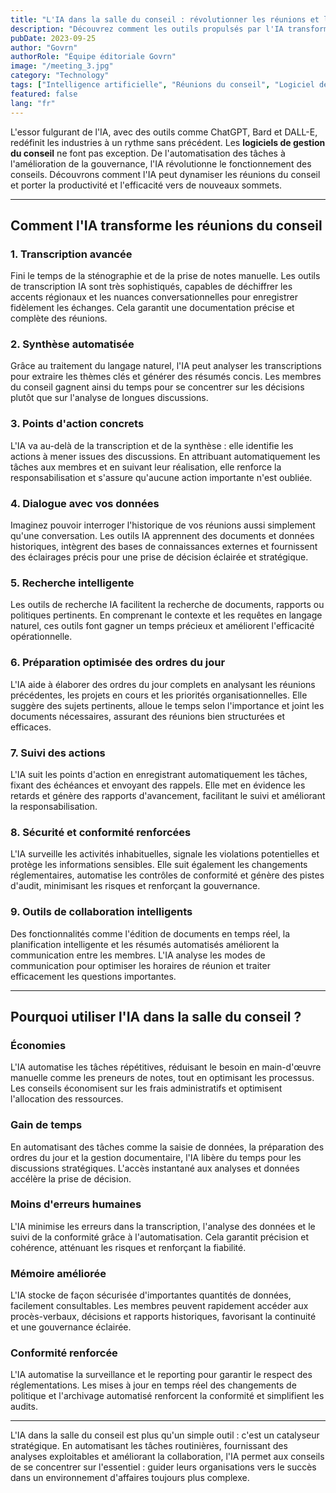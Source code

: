 ```yaml
---
title: "L'IA dans la salle du conseil : révolutionner les réunions et la gouvernance"
description: "Découvrez comment les outils propulsés par l'IA transforment les réunions du conseil et la gouvernance en automatisant les tâches, améliorant la prise de décision et renforçant la conformité. Apprenez comment l'IA permet de gagner du temps, réduire les coûts et optimiser l'efficacité en salle du conseil."
pubDate: 2023-09-25
author: "Govrn"
authorRole: "Équipe éditoriale Govrn"
image: "/meeting_3.jpg"
category: "Technology"
tags: ["Intelligence artificielle", "Réunions du conseil", "Logiciel de gestion du conseil", "Gouvernance d'entreprise"]
featured: false
lang: "fr"
---
```


L'essor fulgurant de l'IA, avec des outils comme ChatGPT, Bard et DALL-E, redéfinit les industries à un rythme sans précédent. Les **logiciels de gestion du conseil** ne font pas exception. De l'automatisation des tâches à l'amélioration de la gouvernance, l'IA révolutionne le fonctionnement des conseils. Découvrons comment l'IA peut dynamiser les réunions du conseil et porter la productivité et l'efficacité vers de nouveaux sommets.

---

## Comment l'IA transforme les réunions du conseil

### 1. Transcription avancée
Fini le temps de la sténographie et de la prise de notes manuelle. Les outils de transcription IA sont très sophistiqués, capables de déchiffrer les accents régionaux et les nuances conversationnelles pour enregistrer fidèlement les échanges. Cela garantit une documentation précise et complète des réunions.

### 2. Synthèse automatisée
Grâce au traitement du langage naturel, l'IA peut analyser les transcriptions pour extraire les thèmes clés et générer des résumés concis. Les membres du conseil gagnent ainsi du temps pour se concentrer sur les décisions plutôt que sur l'analyse de longues discussions.

### 3. Points d'action concrets
L'IA va au-delà de la transcription et de la synthèse : elle identifie les actions à mener issues des discussions. En attribuant automatiquement les tâches aux membres et en suivant leur réalisation, elle renforce la responsabilisation et s'assure qu'aucune action importante n'est oubliée.

### 4. Dialogue avec vos données
Imaginez pouvoir interroger l'historique de vos réunions aussi simplement qu'une conversation. Les outils IA apprennent des documents et données historiques, intègrent des bases de connaissances externes et fournissent des éclairages précis pour une prise de décision éclairée et stratégique.

### 5. Recherche intelligente
Les outils de recherche IA facilitent la recherche de documents, rapports ou politiques pertinents. En comprenant le contexte et les requêtes en langage naturel, ces outils font gagner un temps précieux et améliorent l'efficacité opérationnelle.

### 6. Préparation optimisée des ordres du jour
L'IA aide à élaborer des ordres du jour complets en analysant les réunions précédentes, les projets en cours et les priorités organisationnelles. Elle suggère des sujets pertinents, alloue le temps selon l'importance et joint les documents nécessaires, assurant des réunions bien structurées et efficaces.

### 7. Suivi des actions
L'IA suit les points d'action en enregistrant automatiquement les tâches, fixant des échéances et envoyant des rappels. Elle met en évidence les retards et génère des rapports d'avancement, facilitant le suivi et améliorant la responsabilisation.

### 8. Sécurité et conformité renforcées
L'IA surveille les activités inhabituelles, signale les violations potentielles et protège les informations sensibles. Elle suit également les changements réglementaires, automatise les contrôles de conformité et génère des pistes d'audit, minimisant les risques et renforçant la gouvernance.

### 9. Outils de collaboration intelligents
Des fonctionnalités comme l'édition de documents en temps réel, la planification intelligente et les résumés automatisés améliorent la communication entre les membres. L'IA analyse les modes de communication pour optimiser les horaires de réunion et traiter efficacement les questions importantes.

---

## Pourquoi utiliser l'IA dans la salle du conseil ?

### Économies
L'IA automatise les tâches répétitives, réduisant le besoin en main-d'œuvre manuelle comme les preneurs de notes, tout en optimisant les processus. Les conseils économisent sur les frais administratifs et optimisent l'allocation des ressources.

### Gain de temps
En automatisant des tâches comme la saisie de données, la préparation des ordres du jour et la gestion documentaire, l'IA libère du temps pour les discussions stratégiques. L'accès instantané aux analyses et données accélère la prise de décision.

### Moins d'erreurs humaines
L'IA minimise les erreurs dans la transcription, l'analyse des données et le suivi de la conformité grâce à l'automatisation. Cela garantit précision et cohérence, atténuant les risques et renforçant la fiabilité.

### Mémoire améliorée
L'IA stocke de façon sécurisée d'importantes quantités de données, facilement consultables. Les membres peuvent rapidement accéder aux procès-verbaux, décisions et rapports historiques, favorisant la continuité et une gouvernance éclairée.

### Conformité renforcée
L'IA automatise la surveillance et le reporting pour garantir le respect des réglementations. Les mises à jour en temps réel des changements de politique et l'archivage automatisé renforcent la conformité et simplifient les audits.

---

L'IA dans la salle du conseil est plus qu'un simple outil : c'est un catalyseur stratégique. En automatisant les tâches routinières, fournissant des analyses exploitables et améliorant la collaboration, l'IA permet aux conseils de se concentrer sur l'essentiel : guider leurs organisations vers le succès dans un environnement d'affaires toujours plus complexe.
